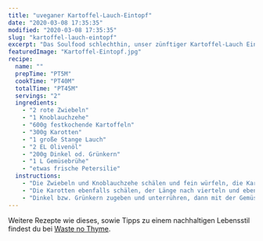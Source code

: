 ```yaml
---
title: "uveganer Kartoffel-Lauch-Eintopf"
date: "2020-03-08 17:35:35"
modified: "2020-03-08 17:35:35"
slug: "kartoffel-lauch-eintopf"
excerpt: "Das Soulfood schlechthin, unser zünftiger Kartoffel-Lauch Eintopf mit saisonalen Zutaten. "
featuredImage: "Kartoffel-Eintopf.jpg"
recipe:
  name: ""
  prepTime: "PT5M"
  cookTime: "PT40M"
  totalTime: "PT45M"
  servings: "2"
  ingredients:
    - "2 rote Zwiebeln"
    - "1 Knoblauchzehe"
    - "600g festkochende Kartoffeln"
    - "300g Karotten"
    - "1 große Stange Lauch"
    - "2 EL Olivenöl"
    - "200g Dinkel od. Grünkern"
    - "1 L Gemüsebrühe"
    - "etwas frische Petersilie"
  instructions:
    - "Die Zwiebeln und Knoblauchzehe schälen und fein würfeln, die Kartoffeln schälen und in etwa 2 cm große Stücke schneiden."
    - "Die Karotten ebenfalls schälen, der Länge nach vierteln und ebenfalls in kleine Stücke schneiden. Den Lauch noch in Ringe schneiden und dann einen großen Topf aufstellen, in dem das Olivenöl erhitzt wird. Darin Zwiebeln und Knoblauch anbraten und Kartoffeln sowie Karotten zugeben und mitdünsten."
    - "Dinkel bzw. Grünkern zugeben und unterrühren, dann mit der Gemüsebrühe aufgießen. Unter gelegentlichem Rühren für etwa 20 Minuten köcheln lassen. Dann noch den Lauch zugeben und für weitere 15 Minuten köcheln, bis Kartoffeln und Grünkern/Dinkel gar sind."
---
```


Weitere Rezepte wie dieses, sowie Tipps zu einem nachhaltigen Lebensstil findest du bei [Waste no Thyme](https://wastenothyme.com).
